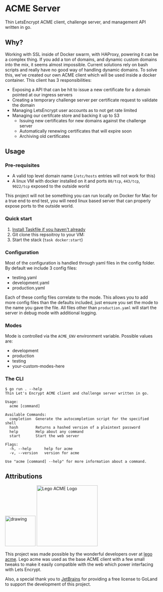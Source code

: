 # ACME Server

Thin LetsEncrypt ACME client, challenge server, and management API written in go.

## Why?

Working with SSL inside of Docker swarm, with HAProxy, powering it can be a complex
thing. If you add a ton of domains, and dynamic custom domains into the mix, it
seems almost impossible. Current solutions rely on bash scripts and really have
no good way of handling dynamic domains. To solve this, we've created our own ACME
client which will be used inside a docker container. This client has 3
responsibilities:

- Exposing a API that can be hit to issue a new certificate for a domain pointed at
  our ingress servers
- Creating a temporary challenge server per certificate request to validate the domain
- Managing LetsEncrypt user accounts as to not get rate limited
- Managing our certifcate store and backing it up to S3
  - Issuing new certificates for new domains against the challenge server
  - Automatically renewing certificates that will expire soon
  - Archiving old certificates

## Usage

### Pre-requisites

- A valid top level domain name (`/etc/hosts` entries will not work for this)
- A linux VM with docker installed on it and ports `80/tcp`, `443/tcp`, `9022/tcp`
  exposed to the outside world

This project will not be something you can run locally on Docker for Mac for a true
end to end test, you will need linux based server that can properly expose ports to
the outside world.

### Quick start

1. [Install Taskfile if you haven't already](https://taskfile.dev/installation/)
2. Git clone this repsoitroy to your VM:
3. Start the stack (`task docker:start`)

### Configuration

Most of the configuration is handled through yaml files in the config folder.
By default we include 3 config files:

- testing.yaml
- development.yaml
- production.yaml

Each of these config files correlate to the mode. This allows you to add more
config files than the defaults included, just ensure you set the mode to the
name you gave the file. All files other than `production.yaml` will start the
server in debug mode with additional logging.

### Modes

Mode is controlled via the `ACME_ENV` environment variable. Possible values are:

- development
- production
- testing
- your-custom-modes-here

### The CLI

```text
$ go run . --help
Thin Let's Encrypt ACME client and challenge server written in go.

Usage:
  acme [command]

Available Commands:
  completion  Generate the autocompletion script for the specified shell
  hash        Returns a hashed version of a plaintext password
  help        Help about any command
  start       Start the web server

Flags:
  -h, --help      help for acme
  -v, --version   version for acme

Use "acme [command] --help" for more information about a command.
```

## Attributions

<img src="https://plugins.jetbrains.com/static/versions/22143/jetbrains-simple.svg" alt="drawing" width="100"/>
<img src="https://go-acme.github.io/lego/images/logo-white.png" alt="Lego ACME Logo" width="200"/>

This project was made possible by the wonderful developers over at [lego
acme](https://github.com/go-acme/lego). Lego acme was used as the base
ACME client with a few small tweaks to make it easily compatible with the web
which power interfacing with Lets Encrypt.

Also, a special thank you to [JetBrains](https://jetbrains.com) for providing 
a free license to GoLand to support the development of this project.
